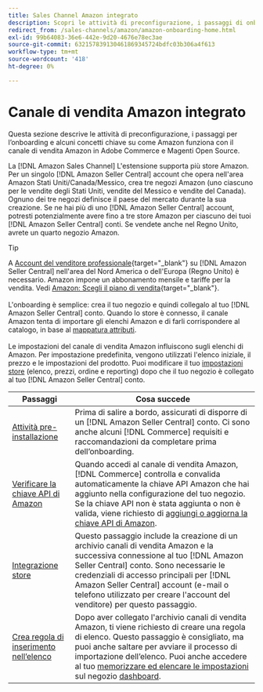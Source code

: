 ```yaml
---
title: Sales Channel Amazon integrato
description: Scopri le attività di preconfigurazione, i passaggi di onboarding e come Amazon funziona con Amazon Sales Channel in Adobe Commerce e Magenti Open Source.
redirect_from: /sales-channels/amazon/amazon-onboarding-home.html
exl-id: 99b64083-36e6-442e-9d20-4676e78ec3ae
source-git-commit: 632157839130461869345724bdfc03b306a4f613
workflow-type: tm+mt
source-wordcount: '418'
ht-degree: 0%

---
```


# Canale di vendita Amazon integrato

Questa sezione descrive le attività di preconfigurazione, i passaggi per l’onboarding e alcuni concetti chiave su come Amazon funziona con il canale di vendita Amazon in Adobe Commerce e Magenti Open Source.

La [!DNL Amazon Sales Channel] L&#39;estensione supporta più store Amazon. Per un singolo [!DNL Amazon Seller Central] account che opera nell&#39;area Amazon Stati Uniti/Canada/Messico, crea tre negozi Amazon (uno ciascuno per le vendite degli Stati Uniti, vendite del Messico e vendite del Canada). Ognuno dei tre negozi definisce il paese del mercato durante la sua creazione. Se ne hai più di uno [!DNL Amazon Seller Central] account, potresti potenzialmente avere fino a tre store Amazon per ciascuno dei tuoi [!DNL Amazon Seller Central] conti. Se vendete anche nel Regno Unito, avrete un quarto negozio Amazon.

>[!TIP]
>
>A [Account del venditore professionale](https://sell.amazon.com/){target=&quot;_blank&quot;} su [!DNL Amazon Seller Central] nell&#39;area del Nord America o dell&#39;Europa (Regno Unito) è necessario. Amazon impone un abbonamento mensile e tariffe per la vendita. Vedi [Amazon: Scegli il piano di vendita](https://sell.amazon.com/pricing.html){target=&quot;_blank&quot;}.<br><br>
>L&#39;onboarding è semplice: crea il tuo negozio e quindi collegalo al tuo [!DNL Amazon Seller Central] conto.
>Quando lo store è connesso, il canale Amazon tenta di importare gli elenchi Amazon e di farli corrispondere al catalogo, in base al [mappatura attributi](./attributes-view.md).<br><br>
>Le impostazioni del canale di vendita Amazon influiscono sugli elenchi di Amazon. Per impostazione predefinita, vengono utilizzati l&#39;elenco iniziale, il prezzo e le impostazioni del prodotto. Puoi modificare il tuo [impostazioni store](./ob-store-review.md) (elenco, prezzi, ordine e reporting) dopo che il tuo negozio è collegato al tuo [!DNL Amazon Seller Central] conto.

| Passaggi | Cosa succede |
|--- |--- |
| [Attività pre-installazione](./amazon-pre-setup-tasks.md) | Prima di salire a bordo, assicurati di disporre di un [!DNL Amazon Seller Central] conto. Ci sono anche alcuni [!DNL Commerce] requisiti e raccomandazioni da completare prima dell’onboarding. |
| [Verificare la chiave API di Amazon](./amazon-verify-api-key.md) | Quando accedi al canale di vendita Amazon, [!DNL Commerce] controlla e convalida automaticamente la chiave API Amazon che hai aggiunto nella configurazione del tuo negozio. Se la chiave API non è stata aggiunta o non è valida, viene richiesto di [aggiungi o aggiorna la chiave API di Amazon](./amazon-verify-api-key.md). |
| [Integrazione store](./store-integration.md) | Questo passaggio include la creazione di un archivio canali di vendita Amazon e la successiva connessione al tuo [!DNL Amazon Seller Central] conto. Sono necessarie le credenziali di accesso principali per [!DNL Amazon Seller Central] account (e-mail o telefono utilizzato per creare l&#39;account del venditore) per questo passaggio. |
| [Crea regola di inserimento nell’elenco](./ob-create-listing-rule.md) | Dopo aver collegato l&#39;archivio canali di vendita Amazon, ti viene richiesto di creare una regola di elenco. Questo passaggio è consigliato, ma puoi anche saltare per avviare il processo di importazione dell’elenco. Puoi anche accedere al tuo [memorizzare ed elencare le impostazioni](./ob-store-review.md) sul negozio [dashboard](./amazon-store-dashboard.md). |
